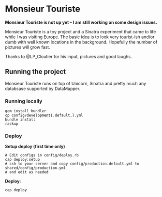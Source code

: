 # Monsieur Touriste

**Monsieur Touriste is not up yet – I am still working on some design issues.**

Monsieur Touriste is a toy project and a Sinatra experiment that came to life
while I was visiting Europe. The basic idea is to look very tourist-ish and/or
dumb with well known locations in the background. Hopefully the number of
pictures will grow fast.

Thanks to @LP_Cloutier for his input, pictures and good laughs.

## Running the project

Monsieur Touriste runs on top of Unicorn, Sinatra and pretty much any
databsase supported by DataMapper.

### Running locally
    gem install bundler
    cp config/development{.default,}.yml
    bundle install
    rackup

### Deploy
**Setup deploy (first time only)**

    # Edit configs in config/deploy.rb
    cap deploy:setup
    # ssh to your server and copy config/production.default.yml to shared/config/production.yml
    # and edit as needed

**Deploy:**

    cap deploy
